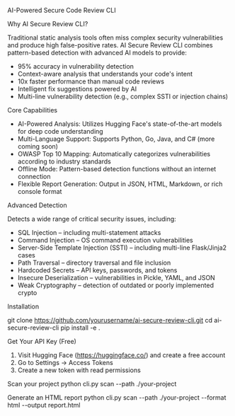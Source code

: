 AI-Powered Secure Code Review CLI

Why AI Secure Review CLI?

Traditional static analysis tools often miss complex security vulnerabilities and produce high false-positive rates. 
AI Secure Review CLI combines pattern-based detection with advanced AI models to provide:

- 95% accuracy in vulnerability detection
- Context-aware analysis that understands your code's intent
- 10x faster performance than manual code reviews
- Intelligent fix suggestions powered by AI
- Multi-line vulnerability detection (e.g., complex SSTI or injection chains)

Core Capabilities

- AI-Powered Analysis: Utilizes Hugging Face's state-of-the-art models for deep code understanding
- Multi-Language Support: Supports Python, Go, Java, and C# (more coming soon)
- OWASP Top 10 Mapping: Automatically categorizes vulnerabilities according to industry standards
- Offline Mode: Pattern-based detection functions without an internet connection
- Flexible Report Generation: Output in JSON, HTML, Markdown, or rich console format


Advanced Detection 

Detects a wide range of critical security issues, including:

- SQL Injection – including multi-statement attacks
- Command Injection – OS command execution vulnerabilities
- Server-Side Template Injection (SSTI) – including multi-line Flask/Jinja2 cases
- Path Traversal – directory traversal and file inclusion
- Hardcoded Secrets – API keys, passwords, and tokens
- Insecure Deserialization – vulnerabilities in Pickle, YAML, and JSON
- Weak Cryptography – detection of outdated or poorly implemented crypto


Installation


git clone https://github.com/yourusername/ai-secure-review-cli.git
cd ai-secure-review-cli
pip install -e .

Get Your API Key (Free)

1. Visit Hugging Face (https://huggingface.co/) and create a free account
2. Go to Settings → Access Tokens
3. Create a new token with read permissions

Scan your project
 python cli.py scan --path ./your-project

Generate an HTML report
 python cli.py scan --path ./your-project --format html --output report.html
